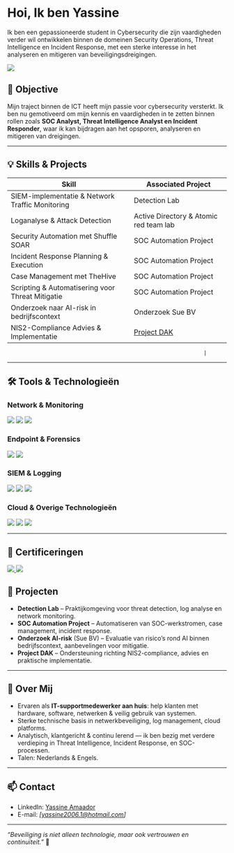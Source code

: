 # Hoi, Ik ben Yassine 
Ik ben een gepassioneerde student in Cybersecurity die zijn vaardigheden verder wil ontwikkelen binnen de domeinen Security Operations, Threat Intelligence en Incident Response, met een sterke interesse in het analyseren en mitigeren van beveiligingsdreigingen. 

<a href="https://www.linkedin.com/in/yassine-amaador-8bb509347/" target="_blank">
    <img src="https://img.shields.io/badge/-LinkedIn-0072b1?&style=for-the-badge&logo=linkedin&logoColor=white" />
</a>


## 🎯 Objective  
Mijn traject binnen de ICT heeft mijn passie voor cybersecurity versterkt. Ik ben nu gemotiveerd om mijn kennis en vaardigheden in te zetten binnen rollen zoals **SOC Analyst, Threat Intelligence Analyst en Incident Responder**, waar ik kan bijdragen aan het opsporen, analyseren en mitigeren van dreigingen.

---

## 💡 Skills & Projects

| Skill                                             | Associated Project                                                                 |
|-------------------------------------------------  |------------------------------------------------------------------------------------|
| SIEM-implementatie & Network Traffic Monitoring   | Detection Lab                                                                      |
| Loganalyse & Attack Detection                     | Active Directory & Atomic red team lab                                             |
| Security Automation met Shuffle SOAR              | SOC Automation Project                                                             |
| Incident Response Planning & Execution            | SOC Automation Project                                                             |
| Case Management met TheHive                       | SOC Automation Project                                                             |
| Scripting & Automatisering voor Threat Mitigatie  | SOC Automation Project                                                             |
| Onderzoek naar AI-risk in bedrijfscontext         | Onderzoek Sue BV                                                                   |
| NIS2-Compliance Advies & Implementatie            | [Project DAK](https://github.com/YassineDr06/DAK-NIS2-compliance)                  |

                                                                   |

---

## 🛠️ Tools & Technologieën

### Network & Monitoring
<div>
    <img src="https://img.shields.io/badge/-Wireshark-1679A7?&style=for-the-badge&logo=Wireshark&logoColor=white" />
    <img src="https://img.shields.io/badge/-Suricata-EF3B2D?&style=for-the-badge&logo=Suricata&logoColor=white" />
    <img src="https://img.shields.io/badge/-Zeek-777BB4?&style=for-the-badge&logo=Zeek&logoColor=white" />
</div>

### Endpoint & Forensics
<div>
    <img src="https://img.shields.io/badge/-Microsoft_Defender_for_Endpoint-00A4EF?&style=for-the-badge&logo=Microsoft&logoColor=white" />
    <img src="https://img.shields.io/badge/-Velociraptor-4B275F?&style=for-the-badge&logo=Velociraptor&logoColor=white" />
</div>

### SIEM & Logging
<div>
    <img src="https://img.shields.io/badge/-Microsoft_Sentinel-0078D4?&style=for-the-badge&logo=Microsoft&logoColor=white" />
    <img src="https://img.shields.io/badge/-Splunk-000000?&style=for-the-badge&logo=Splunk&logoColor=white" />
    <img src="https://img.shields.io/badge/-Elastic-005571?&style=for-the-badge&logo=Elastic&logoColor=white" />
</div>

### Cloud & Overige Technologieën
<div>
    <img src="https://img.shields.io/badge/-Microsoft_Azure-0089D6?&style=for-the-badge&logo=Microsoft&logoColor=white" />
    <img src="https://img.shields.io/badge/-Docker-2496ED?&style=for-the-badge&logo=Docker&logoColor=white" />
    <img src="https://img.shields.io/badge/-Linux-000000?&style=for-the-badge&logo=Linux&logoColor=white" />
</div>

---

## 📜 Certificeringen

<div>
    <a href="https://www.credly.com/badges/bea0a800-c4cd-4390-9504-fb05968bfd56/linked_in_profile" target="_blank">
        <img src="https://img.shields.io/badge/-Cisco_CyberOps_Associate-005C97?&style=for-the-badge&logo=Cisco&logoColor=white" />
    </a>
    <a href="https://www.credly.com/badges/4961ee24-dfe5-4f1d-982a-c92ec97287bc/linked_in_profile" target="_blank">
        <img src="https://img.shields.io/badge/-Microsoft_Azure_Fundamentals-0089D6?&style=for-the-badge&logo=Microsoft&logoColor=white" />
    </a>
</div>


## 🔧 Projecten

- **Detection Lab** – Praktijkomgeving voor threat detection, log analyse en network monitoring.  
- **SOC Automation Project** – Automatiseren van SOC-werkstromen, case management, incident response.  
- **Onderzoek AI-risk** (Sue BV) – Evaluatie van risico’s rond AI binnen bedrijfscontext, aanbevelingen voor mitigatie.  
- **Project DAK** – Ondersteuning richting NIS2-compliance, advies en praktische implementatie.

---

## 🌱 Over Mij

- Ervaren als **IT-supportmedewerker aan huis**: help klanten met hardware, software, netwerken & veilig gebruik van systemen.  
- Sterke technische basis in netwerkbeveiliging, log management, cloud platforms.  
- Analytisch, klantgericht & continu lerend — ik ben bezig met verdere verdieping in Threat Intelligence, Incident Response, en SOC-processen.  
- Talen: Nederlands & Engels.  

---

## 📫 Contact

- LinkedIn: [Yassine Amaador](https://www.linkedin.com/in/yassine-amaador-8bb509347/)  
- E-mail: *[yassine2006.1@hotmail.com]*  

---

*“Beveiliging is niet alleen technologie, maar ook vertrouwen en continuïteit.”* 🚀  
